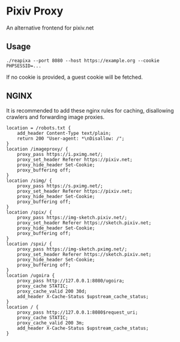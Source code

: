 # Pixiv Proxy
An alternative frontend for pixiv.net

## Usage
`./reapixa --port 8080 --host https://example.org --cookie PHPSESSID=...`

If no cookie is provided, a guest cookie will be fetched.

## NGINX
It is recommended to add these nginx rules for caching, disallowing crawlers and forwarding image proxies.
```nginx
location = /robots.txt {
	add_header Content-Type text/plain;
	return 200 "User-agent: *\nDisallow: /";
}
location /imageproxy/ {
	proxy_pass https://i.pximg.net/;
	proxy_set_header Referer https://pixiv.net;
	proxy_hide_header Set-Cookie;
	proxy_buffering off;
}
location /simg/ {
	proxy_pass https://s.pximg.net/;
	proxy_set_header Referer https://pixiv.net;
	proxy_hide_header Set-Cookie;
	proxy_buffering off;
}
location /spix/ {
	proxy_pass https://img-sketch.pixiv.net/;
	proxy_set_header Referer https://sketch.pixiv.net;
	proxy_hide_header Set-Cookie;
	proxy_buffering off;
}
location /spxi/ {
	proxy_pass https://img-sketch.pximg.net/;
	proxy_set_header Referer https://sketch.pixiv.net;
	proxy_hide_header Set-Cookie;
	proxy_buffering off;
}
location /ugoira {
	proxy_pass http://127.0.0.1:8080/ugoira;
	proxy_cache STATIC;
	proxy_cache_valid 200 30d;
	add_header X-Cache-Status $upstream_cache_status;
}
location / {
	proxy_pass http://127.0.0.1:8080$request_uri;
	proxy_cache STATIC;
	proxy_cache_valid 200 3m;
	add_header X-Cache-Status $upstream_cache_status;
}
```
